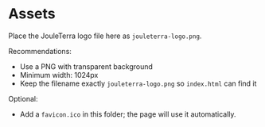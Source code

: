 # Assets

Place the JouleTerra logo file here as `jouleterra-logo.png`.

Recommendations:
- Use a PNG with transparent background
- Minimum width: 1024px
- Keep the filename exactly `jouleterra-logo.png` so `index.html` can find it

Optional:
- Add a `favicon.ico` in this folder; the page will use it automatically.